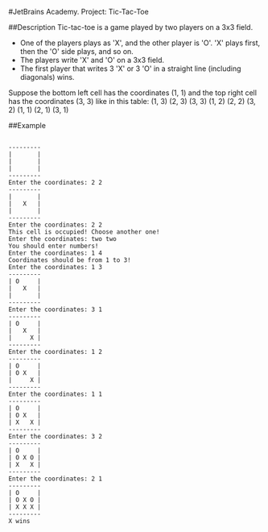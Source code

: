  #JetBrains Academy. Project: Tic-Tac-Toe
 
 ##Description
 Tic-tac-toe is a game played by two players on a 3x3 field.
- One of the players plays as 'X', and the other player is 'O'. 'X' plays first, then the 'O' side plays, and so on.
- The players write 'X' and 'O' on a 3x3 field.
- The first player that writes 3 'X' or 3 'O' in a straight line (including diagonals) wins.

Suppose the bottom left cell has the coordinates (1, 1) and the top right cell has the coordinates (3, 3) like in this table:
 (1, 3) (2, 3) (3, 3)
 (1, 2) (2, 2) (3, 2)
 (1, 1) (2, 1) (3, 1)
 
 ##Example

```text

---------
|       |
|       |
|       |
---------
Enter the coordinates: 2 2
---------
|       |
|   X   |
|       |
---------
Enter the coordinates: 2 2
This cell is occupied! Choose another one!
Enter the coordinates: two two
You should enter numbers!
Enter the coordinates: 1 4
Coordinates should be from 1 to 3!
Enter the coordinates: 1 3
---------
| O     |
|   X   |
|       |
---------
Enter the coordinates: 3 1
---------
| O     |
|   X   |
|     X |
---------
Enter the coordinates: 1 2
---------
| O     |
| O X   |
|     X |
---------
Enter the coordinates: 1 1
---------
| O     |
| O X   |
| X   X |
---------
Enter the coordinates: 3 2
---------
| O     |
| O X O |
| X   X |
---------
Enter the coordinates: 2 1
---------
| O     |
| O X O |
| X X X |
---------
X wins
```

